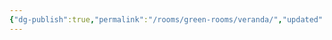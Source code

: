 ```yaml
---
{"dg-publish":true,"permalink":"/rooms/green-rooms/veranda/","updated":"2025-04-12T16:06:00.272+01:00"}
---
```

